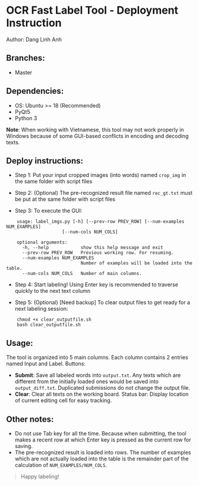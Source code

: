 # OCR Fast Label Tool - Deployment Instruction

Author: Dang Linh Anh

## Branches:

- Master
## Dependencies:

- OS: Ubuntu >= 18 (Recommended)
- PyQt5
- Python 3

<b>Note</b>: When working with Vietnamese, this tool may not work properly in Windows because of some GUI-based conflicts in encoding and decoding texts. 

## Deploy instructions: 

- Step 1: Put your input cropped images (into words) named `crop_img` in the same folder with script files

- Step 2: (Optional) The pre-recognized result file named `rec_gt.txt` must be put at the same folder with script files

- Step 3: To execute the GUI:

```
    usage: label_imgs.py [-h] [--prev-row PREV_ROW] [--num-examples NUM_EXAMPLES]
                     [--num-cols NUM_COLS]

    optional arguments:
      -h, --help            show this help message and exit
      --prev-row PREV_ROW   Previous working row. For resuming.
      --num-examples NUM_EXAMPLES
                            Number of examples will be loaded into the table.
      --num-cols NUM_COLS   Number of main columns.
```    
 

- Step 4: Start labeling! Using Enter key is recommended to traverse quickly to the next text column

- Step 5: (Optional) [Need backup] To clear output files to get ready for a next labeling session:

```
    chmod +x clear_outputfile.sh
    bash clear_outputfile.sh
```    
 

## Usage:

The tool is organized into 5 main columns. Each column contains 2 entries named Input and Label.
Buttons: 
- **Submit**: Save all labeled words into `output.txt`. Any texts which are different from the initially loaded ones would be saved into `output_diff.txt`. Duplicated submissions do not change the output file.
- **Clear**: Clear all texts on the working board.
Status bar: Display location of current editing cell for easy tracking.

## Other notes:
- Do not use Tab key for all the time. Because when submitting, the tool makes a recent row at which Enter key is pressed as the current row for saving.
- The pre-recognized result is loaded into rows. The number of examples which are not actually loaded into the table is the remainder part of the calculation of `NUM_EXAMPLES/NUM_COLS`.


> Happy labeling!
